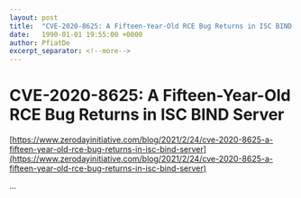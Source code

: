 ```yaml
---
layout: post
title:  "CVE-2020-8625: A Fifteen-Year-Old RCE Bug Returns in ISC BIND Server"
date:   1990-01-01 19:55:00 +0000
author: PfiatDe
excerpt_separator: <!--more-->
---
```


# CVE-2020-8625: A Fifteen-Year-Old RCE Bug Returns in ISC BIND Server

[https://www.zerodayinitiative.com/blog/2021/2/24/cve-2020-8625-a-fifteen-year-old-rce-bug-returns-in-isc-bind-server](https://www.zerodayinitiative.com/blog/2021/2/24/cve-2020-8625-a-fifteen-year-old-rce-bug-returns-in-isc-bind-server)

...
<!--more-->
